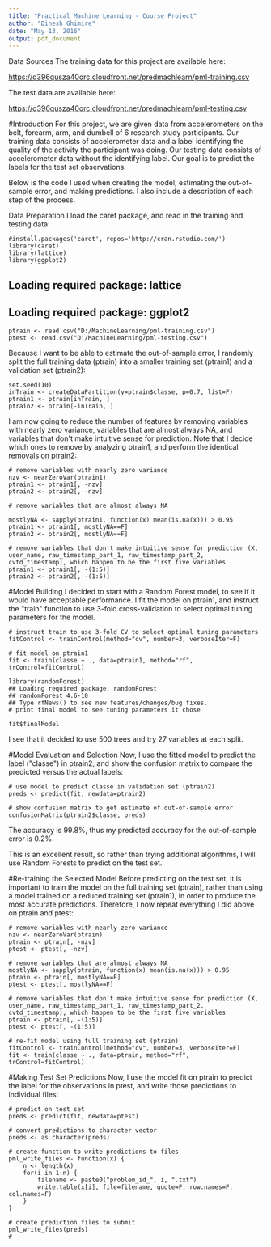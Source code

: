 ```yaml
---
title: "Practical Machine Learning - Course Project"
author: "Dinesh Ghimire"
date: "May 13, 2016"
output: pdf_document
---
```



Data Sources
The training data for this project are available here:

https://d396qusza40orc.cloudfront.net/predmachlearn/pml-training.csv

The test data are available here:

https://d396qusza40orc.cloudfront.net/predmachlearn/pml-testing.csv

#Introduction
For this project, we are given data from accelerometers on the belt, forearm, arm, and dumbell of 6 research study participants. Our training data consists of accelerometer data and a label identifying the quality of the activity the participant was doing. Our testing data consists of accelerometer data without the identifying label. Our goal is to predict the labels for the test set observations.

Below is the code I used when creating the model, estimating the out-of-sample error, and making predictions. I also include a description of each step of the process.

Data Preparation
I load the caret package, and read in the training and testing data:
```{r, echo=TRUE}
#install.packages('caret', repos='http://cran.rstudio.com/')
library(caret)
library(lattice)
library(ggplot2)
```
## Loading required package: lattice
## Loading required package: ggplot2
```{r, echo=TRUE}
ptrain <- read.csv("D:/MachineLearning/pml-training.csv")
ptest <- read.csv("D:/MachineLearning/pml-testing.csv")
```
Because I want to be able to estimate the out-of-sample error, I randomly split the full training data (ptrain) into a smaller training set (ptrain1) and a validation set (ptrain2):

```{r, echo=TRUE}
set.seed(10)
inTrain <- createDataPartition(y=ptrain$classe, p=0.7, list=F)
ptrain1 <- ptrain[inTrain, ]
ptrain2 <- ptrain[-inTrain, ]
```
I am now going to reduce the number of features by removing variables with nearly zero variance, variables that are almost always NA, and variables that don't make intuitive sense for prediction. Note that I decide which ones to remove by analyzing ptrain1, and perform the identical removals on ptrain2:

```{r, echo=TRUE}
# remove variables with nearly zero variance
nzv <- nearZeroVar(ptrain1)
ptrain1 <- ptrain1[, -nzv]
ptrain2 <- ptrain2[, -nzv]

# remove variables that are almost always NA
 
mostlyNA <- sapply(ptrain1, function(x) mean(is.na(x))) > 0.95
ptrain1 <- ptrain1[, mostlyNA==F]
ptrain2 <- ptrain2[, mostlyNA==F]

# remove variables that don't make intuitive sense for prediction (X, user_name, raw_timestamp_part_1, raw_timestamp_part_2, cvtd_timestamp), which happen to be the first five variables
ptrain1 <- ptrain1[, -(1:5)]
ptrain2 <- ptrain2[, -(1:5)]
```
#Model Building
I decided to start with a Random Forest model, to see if it would have acceptable performance. I fit the model on ptrain1, and instruct the "train" function to use 3-fold cross-validation to select optimal tuning parameters for the model.
```{r, echo=TRUE}
# instruct train to use 3-fold CV to select optimal tuning parameters
fitControl <- trainControl(method="cv", number=3, verboseIter=F)

# fit model on ptrain1
fit <- train(classe ~ ., data=ptrain1, method="rf", trControl=fitControl)
```

```{r, echo=TRUE}
library(randomForest)
## Loading required package: randomForest
## randomForest 4.6-10
## Type rfNews() to see new features/changes/bug fixes.
# print final model to see tuning parameters it chose

fit$finalModel
```

I see that it decided to use 500 trees and try 27 variables at each split.

#Model Evaluation and Selection
Now, I use the fitted model to predict the label ("classe") in ptrain2, and show the confusion matrix to compare the predicted versus the actual labels:
```{r, echo=TRUE}
# use model to predict classe in validation set (ptrain2)
preds <- predict(fit, newdata=ptrain2)

# show confusion matrix to get estimate of out-of-sample error
confusionMatrix(ptrain2$classe, preds)

```
 
The accuracy is 99.8%, thus my predicted accuracy for the out-of-sample error is 0.2%.

This is an excellent result, so rather than trying additional algorithms, I will use Random Forests to predict on the test set.

#Re-training the Selected Model
Before predicting on the test set, it is important to train the model on the full training set (ptrain), rather than using a model trained on a reduced training set (ptrain1), in order to produce the most accurate predictions. Therefore, I now repeat everything I did above on ptrain and ptest:

```{r, echo=TRUE}
# remove variables with nearly zero variance
nzv <- nearZeroVar(ptrain)
ptrain <- ptrain[, -nzv]
ptest <- ptest[, -nzv]

# remove variables that are almost always NA
mostlyNA <- sapply(ptrain, function(x) mean(is.na(x))) > 0.95
ptrain <- ptrain[, mostlyNA==F]
ptest <- ptest[, mostlyNA==F]

# remove variables that don't make intuitive sense for prediction (X, user_name, raw_timestamp_part_1, raw_timestamp_part_2, cvtd_timestamp), which happen to be the first five variables
ptrain <- ptrain[, -(1:5)]
ptest <- ptest[, -(1:5)]

# re-fit model using full training set (ptrain)
fitControl <- trainControl(method="cv", number=3, verboseIter=F)
fit <- train(classe ~ ., data=ptrain, method="rf", trControl=fitControl)
```

#Making Test Set Predictions
Now, I use the model fit on ptrain to predict the label for the observations in ptest, and write those predictions to individual files:
```{r, echo=TRUE}
# predict on test set
preds <- predict(fit, newdata=ptest)

# convert predictions to character vector
preds <- as.character(preds)

# create function to write predictions to files
pml_write_files <- function(x) {
    n <- length(x)
    for(i in 1:n) {
        filename <- paste0("problem_id_", i, ".txt")
        write.table(x[i], file=filename, quote=F, row.names=F, col.names=F)
    }
}

# create prediction files to submit
pml_write_files(preds)
#
